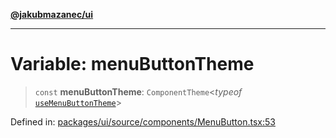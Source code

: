 [**@jakubmazanec/ui**](../README.md)

---

# Variable: menuButtonTheme

> `const` **menuButtonTheme**: `ComponentTheme`\<_typeof_
> [`useMenuButtonTheme`](useMenuButtonTheme.md)\>

Defined in:
[packages/ui/source/components/MenuButton.tsx:53](https://github.com/jakubmazanec/tools/blob/6fe16df773d5da14c29261ea934e72b3f99fabb7/packages/ui/source/components/MenuButton.tsx#L53)
